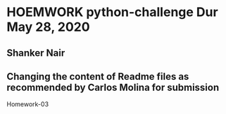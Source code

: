 # HOEMWORK python-challenge Dur May 28, 2020

## Shanker Nair

## Changing the content of Readme files as recommended by Carlos Molina for submission
Homework-03

